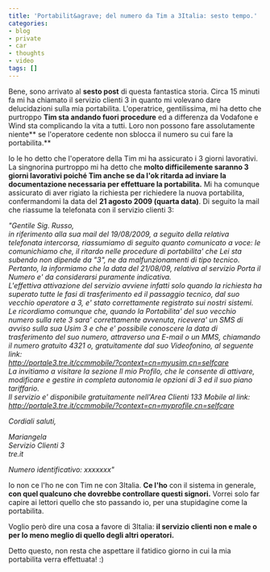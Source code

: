 ```yaml
---
title: 'Portabilit&agrave; del numero da Tim a 3Italia: sesto tempo.'
categories:
- blog
- private
- car
- thoughts
- video
tags: []
---
```

Bene, sono arrivato al **sesto post** di questa fantastica storia. Circa 15
minuti fa mi ha chiamato il servizio clienti 3 in quanto mi volevano dare
delucidazioni sulla mia portabilita. L'operatrice, gentilissima, mi ha detto
che purtroppo **Tim sta andando fuori procedure** ed a differenza da Vodafone
e Wind sta complicando la vita a tutti. Loro non possono fare assolutamente
niente** se l'operatore cedente non sblocca il numero su cui fare la
portabilita.**

Io le ho detto che l'operatore della Tim mi ha assicurato i 3 giorni
lavorativi. La singnorina purtroppo mi ha detto che **molto difficilemente
saranno 3 giorni lavorativi poiché Tim anche se da l'ok ritarda ad inviare la
documentazione necessaria per effettuare la portabilita.** Mi ha comunque
assicurato di aver rigiato la richiesta per richiedere la nuova portabilita,
confermandomi la data del **21 agosto 2009 (quarta data)**. Di seguito la mail
che riassume la telefonata con il servizio clienti 3:

_"Gentile Sig. Russo,  
in riferimento alla sua mail del 19/08/2009, a seguito della relativa
telefonata intercorsa, riassumiamo di seguito quanto comunicato a voce: le
comunichiamo che, il ritardo nelle procedure di portabilita' che Lei sta
subendo non dipende da "3", ne da malfunzionamenti di tipo tecnico.  
Pertanto, la informiamo che la data del 21/08/09, relativa al servizio Porta
il Numero e' da considerarsi puramente indicativa.  
L'effettiva attivazione del servizio avviene infatti solo quando la richiesta
ha superato tutte le fasi di trasferimento ed il passaggio tecnico, dal suo
vecchio operatore a 3, e' stato correttamente registrato sui nostri sistemi.  
Le ricordiamo comunque che, quando la Portabilita' del suo vecchio numero
sulla rete 3 sara' correttamente avvenuta, ricevera' un SMS di avviso sulla
sua Usim 3 e che e' possibile conoscere la data di trasferimento del suo
numero, attraverso una E-mail o un MMS, chiamando il numero gratuito 4321 o,
gratuitamente dal suo Videofonino, al seguente link:  
http://portale3.tre.it/ccmmobile/?context=cn=myusim,cn=selfcare  
La invitiamo a visitare la sezione Il mio Profilo, che le consente di
attivare, modificare e gestire in completa autonomia le opzioni di 3 ed il suo
piano tariffario.  
Il servizio e' disponibile gratuitamente nell'Area Clienti 133 Mobile al link:  
http://portale3.tre.it/ccmmobile/?context=cn=myprofile,cn=selfcare_  

_Cordiali saluti,_

_Mariangela  
Servizio Clienti 3  
tre.it_  

_Numero identificativo: xxxxxxx"_

Io non ce l'ho ne con Tim ne con 3Italia. **Ce l'ho** con il sistema in
generale, **con quel qualcuno che dovrebbe controllare questi signori.**
Vorrei solo far capire ai lettori quello che sto passando io, per una
stupidagine come la portabilita.

Voglio però dire una cosa a favore di 3Italia: **il servizio clienti non e
male o per lo meno meglio di quello degli altri operatori.**

Detto questo, non resta che aspettare il fatidico giorno in cui la mia
portabilita verra effettuata! :)

